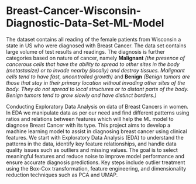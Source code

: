 # Breast-Cancer-Wisconsin-Diagnostic-Data-Set-ML-Model
The dataset contains all reading of the female patients from Wisconsin a state in US who were diagnosed with Breast Cancer. The data set contains large volume of test results and readings. The diagnosis is further categories based on nature of cancer, namely **Malignant** *(the presence of cancerous cells that have the ability to spread to other sites in the body (metastasize) or to invade nearby (locally) and destroy tissues. Malignant cells tend to have fast, uncontrolled growth)* and **Benign** *(Benign tumors are those that stay in their primary location without invading other sites of the body. They do not spread to local structures or to distant parts of the body. Benign tumors tend to grow slowly and have distinct borders.)*   

Conducting Exploratory Data Analysis on data of Breast Cancers in women. In EDA we manipulate data as per our need and find different patterns using ratios and relations between features which will help the ML model to diagnose Breast Cancer with its type.
This project aims to develop a machine learning model to assist in diagnosing breast cancer using clinical features. We start with Exploratory Data Analysis (EDA) to understand the patterns in the data, identify key feature relationships, and handle data quality issues such as outliers and missing values. The goal is to select meaningful features and reduce noise to improve model performance and ensure accurate diagnosis predictions. Key steps include outlier treatment using the Box-Cox transformation, feature engineering, and dimensionality reduction techniques such as PCA and UMAP.
